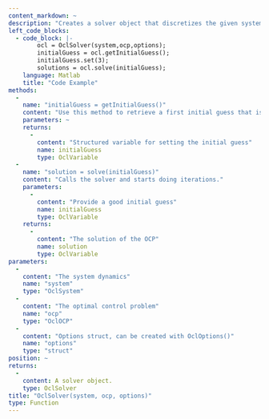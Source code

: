 ```yaml
--- 
content_markdown: ~
description: "Creates a solver object that discretizes the given system and optimal control problem, and calls the underlying optimizer."
left_code_blocks: 
  - code_block: |-
        ocl = OclSolver(system,ocp,options);
        initialGuess = ocl.getInitialGuess();
        initialGuess.set(3);
        solutions = ocl.solve(initialGuess);
    language: Matlab
    title: "Code Example"
methods: 
  - 
    name: "initialGuess = getInitialGuess()"
    content: "Use this method to retrieve a first initial guess that is generated from the bounds. You can further modify this initial guess to improve the solver performance."
    parameters: ~
    returns: 
      - 
        content: "Structured variable for setting the initial guess"
        name: initialGuess
        type: OclVariable
  - 
    name: "solution = solve(initialGuess)"
    content: "Calls the solver and starts doing iterations."
    parameters: 
      - 
        content: "Provide a good initial guess"
        name: initialGuess
        type: OclVariable
    returns: 
      - 
        content: "The solution of the OCP"
        name: solution
        type: OclVariable
parameters: 
  - 
    content: "The system dynamics"
    name: "system"
    type: "OclSystem"
  - 
    content: "The optimal control problem"
    name: "ocp"
    type: "OclOCP"
  - 
    content: "Options struct, can be created with OclOptions()"
    name: "options"
    type: "struct"
position: ~
returns: 
  - 
    content: A solver object.
    type: OclSolver
title: "OclSolver(system, ocp, options)"
type: Function
---
```

